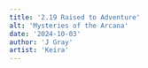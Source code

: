 ```yaml
---
title: '2.19 Raised to Adventure'
alt: 'Mysteries of the Arcana'
date: '2024-10-03'
author: 'J Gray'
artist: 'Keira'
---
```

